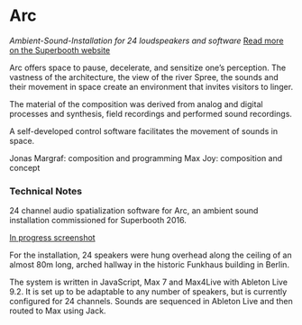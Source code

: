 # Arc

*Ambient-Sound-Installation for 24 loudspeakers and software*
[Read more on the Superbooth website](http://2016.superbooth.com/en/eventdetails/ganztaegig-ambient-klang-installationarc.html?day=20160331&times=1459411200,1459458000)

Arc offers space to pause, decelerate, and sensitize one’s perception. The vastness of the architecture, the view of the river Spree, the sounds and their movement in space create an environment that invites visitors to linger.

The material of the composition was derived from analog and digital processes and synthesis, field recordings and performed sound recordings.

A self-developed control software facilitates the movement of sounds in space.

Jonas Margraf: composition and programming
Max Joy: composition and concept

### Technical Notes
24 channel audio spatialization software for Arc, an ambient sound installation commissioned for Superbooth 2016.

[In progress screenshot](https://github.com/jonasmargraf/arc/blob/master/screen.png)

For the installation, 24 speakers were hung overhead along the ceiling of an almost 80m long, arched hallway in the historic Funkhaus building in Berlin.

The system is written in JavaScript, Max 7 and Max4Live with Ableton Live 9.2.
It is set up to be adaptable to any number of speakers, but is currently configured for 24 channels.
Sounds are sequenced in Ableton Live and then routed to Max using Jack.
